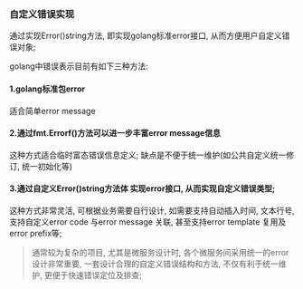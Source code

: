 ### 自定义错误实现

通过实现Error()string方法, 即实现golang标准error接口, 从而方便用户自定义错误对象;

golang中错误表示目前有如下三种方法:

#### 1.golang标准包error 
  
  适合简单error message

#### 2.通过fmt.Errorf()方法可以进一步丰富error message信息

这种方式适合临时富态错误信息定义; 缺点是不便于统一维护(如公共自定义统一修订, 统一初始化等) 

#### 3.通过自定义Error()string方法体 实现error接口, 从而实现自定义错误类型;

这种方式非常灵活, 可根据业务需要自行设计, 如需要支持自动插入时间, 文本行号, 支持自定义error code 与error message 关联, 甚至支持error template 复用及error prefix等;

> 通常较为复杂的项目, 尤其是微服务设计时, 各个微服务间采用统一的error设计非常重要, 一套设计合理的自定义错误结构和方法, 不仅有利于统一维护, 更便于快速错误定位及排查; 
